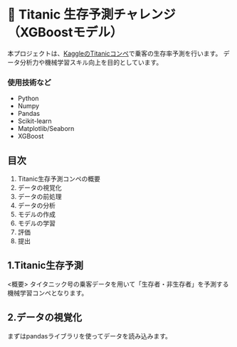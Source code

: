 # 🚢 Titanic 生存予測チャレンジ（XGBoostモデル）

本プロジェクトは、[KaggleのTitanicコンペ](https://www.kaggle.com/c/titanic)で乗客の生存率予測を行います。
データ分析力や機械学習スキル向上を目的としています。

### 使用技術など
- Python
- Numpy
- Pandas
- Scikit-learn
- Matplotlib/Seaborn
- XGBoost

## 目次
1. Titanic生存予測コンペの概要
2. データの視覚化
3. データの前処理
4. データの分析
5. モデルの作成
6. モデルの学習
7. 評価
8. 提出

## 1.Titanic生存予測
<概要>
タイタニック号の乗客データを用いて「生存者・非生存者」を予測する機械学習コンペとなります。

## 2.データの視覚化
まずはpandasライブラリを使ってデータを読み込みます。

